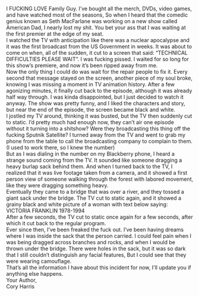 I FUCKING LOVE Family Guy. I’ve bought all the merch, DVDs, video games, and have watched most of the seasons, So when I heard that the comedic genius known as Seth MacFarlane was working on a new show called American Dad, I nearly lost my shit. You bet your ass that I was waiting at the first premier at the edge of my seat.   
I watched the TV with anticipation like there was a nuclear apocalypse and it was the first broadcast from the US Government in weeks. It was about to come on when, all of the sudden, it cut to a screen that said: “TECHNICAL DIFFICULTIES PLEASE WAIT”. I was fucking pissed. I waited for so long for this show’s premiere, and now it’s been ripped away from me.  
 Now the only thing I could do was wait for the repair people to fix it. Every second that message stayed on the screen, another piece of my soul broke, knowing I was missing a moment in TV animation history. After a few agonizing minutes, it finally cut back to the episode, although it was already half way through. I was kinda disappointed, but I just decided to watch it anyway. The show was pretty funny, and I liked the characters and story, but near the end of the episode, the screen became black and white.  
 I jostled my TV around, thinking it was busted, but the TV then suddenly cut to static. I’d pretty much had enough now, they can’t air one episode without it turning into a shitshow? Were they broadcasting this thing off the fucking Sputnik Satellite? I turned away from the TV and went to grab my phone from the table to call the broadcasting company to complain to them. (I used to work there, so I knew the number)   
But as I was dialing in the number on my Blackberry phone, I heard a strange sound coming from the TV. It sounded like someone dragging a heavy burlap sack behind them. And when I turned back to the TV, I realized that it was live footage taken from a camera, and it showed a first person view of someone walking through the forest with labored movement, like they were dragging something heavy.  
 Eventually they came to a bridge that was over a river, and they tossed a giant sack under the bridge. The TV cut to static again, and it showed a grainy black and white picture of a woman with text below saying:    VICTORIA  FRANKLIN 1978-1994  
After a few seconds, the TV cut to static once again for a few seconds, after which it cut back to the regular program.  
Ever since then, I’ve been freaked the fuck out. I’ve been having dreams where I was inside the sack that the person carried. I could feel pain when I was being dragged across branches and rocks, and when I would be thrown under the bridge. There were holes in the sack, but it was so dark that I still couldn’t distinguish any facial features, But I could see that they were wearing camouflage.  
That’s all the information I have about this incident for now, I'll update you if anything else happens.  
Your Author,   
Cory Harris  
